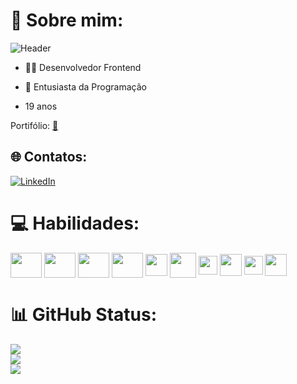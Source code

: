 # 💫 Sobre mim:

![Header](https://github.com/D1ogooo/D1ogooo/assets/119339116/c58063c9-da85-4dc5-a581-f26f76579219) 

- 👨‍🎓 Desenvolvedor Frontend

- 🔭 Entusiasta da Programação

- 19 anos


Portifólio: <a href='https://portifolio-sable-iota.vercel.app/' target="_blank">🔭</a>

## 🌐 Contatos: 
[![LinkedIn](https://img.shields.io/badge/LinkedIn-%230077B5.svg?logo=linkedin&logoColor=white)](https://www.linkedin.com/in/diogo-ma%C3%A7al-70a18a2a6/)

# 💻 Habilidades:
<div style="display: inline_block">
<img align="center" height="40" width="50" src="https://github.com/D1ogooo/D1ogooo/assets/119339116/4d3b2b53-2be7-4933-ab86-7179f9286bfa" />
<img align="center" height="40" width="50" src="https://github.com/D1ogooo/D1ogooo/assets/119339116/4f7a9ffc-12dd-4498-be51-2ca727ec8649" />
<img align="center" height="40" width="50" src="https://github.com/D1ogooo/D1ogooo/assets/119339116/017e17d2-5dc3-4759-bc82-9dfe07118178" />
<img align="center" height="40" width="50" src="https://github.com/D1ogooo/D1ogooo/assets/119339116/de201ce0-d6aa-4b1b-9b80-6be90175054e"/>  
<img align="center" height="35" width="35" src="https://img.icons8.com/?size=100&id=hsPbhkOH4FMe&format=png&color=000000" />
<img align="center" height="40" width="42" src="https://img.icons8.com/?size=100&id=123603&format=png&color=000000" />
<img align="center" height="30" width="30" src="https://github.com/D1ogooo/D1ogooo/assets/119339116/5706b31a-d57d-418b-bd42-2fce5833030c" />
<img align="center" height="35" width="35" src="https://img.icons8.com/?size=100&id=QBqFNfPPB2Kx&format=png&color=000000" />
<img align="center" height="30" width="30" src="https://github.com/D1ogooo/D1ogooo/assets/119339116/d5b09df4-a2e4-4b70-90b8-1ad40eb1dc3e" />
<img align="center" height="35" width="35" src="https://github.com/D1ogooo/D1ogooo/assets/119339116/a7f2e758-386a-4cb0-962d-d123757a21b7" />

</div>

# 📊 GitHub Status:
![](https://github-readme-stats.vercel.app/api?username=D1ogooo&theme=midnight-purple&hide_border=true&include_all_commits=false&count_private=false)<br/>
![](https://github-readme-streak-stats.herokuapp.com/?user=D1ogooo&theme=midnight-purple&hide_border=true)<br/>
![](https://github-readme-stats.vercel.app/api/top-langs/?username=D1ogooo&theme=midnight-purple&hide_border=true&include_all_commits=false&count_private=false&layout=compact)

